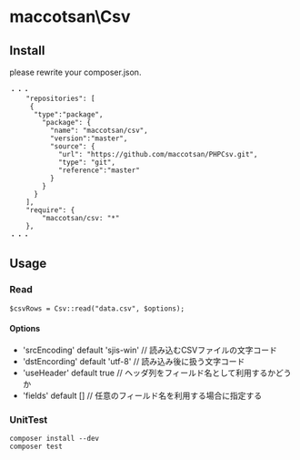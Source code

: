 # maccotsan\Csv

## Install
please rewrite your composer.json.
````
・・・
    "repositories": [
     {
      "type":"package",
        "package": {
          "name": "maccotsan/csv",
          "version":"master",
          "source": {       
            "url": "https://github.com/maccotsan/PHPCsv.git",
            "type": "git",
            "reference":"master"
          }
        }
      }
    ],
    "require": {
        "maccotsan/csv: "*"
    },
・・・
````

## Usage

### Read
````
$csvRows = Csv::read("data.csv", $options);
````

#### Options
* 'srcEncoding' default 'sjis-win' // 読み込むCSVファイルの文字コード
* 'dstEncording' default 'utf-8' // 読み込み後に扱う文字コード
* 'useHeader' default true // ヘッダ列をフィールド名として利用するかどうか
* 'fields' default \[\] // 任意のフィールド名を利用する場合に指定する

### UnitTest
````
composer install --dev
composer test
````
